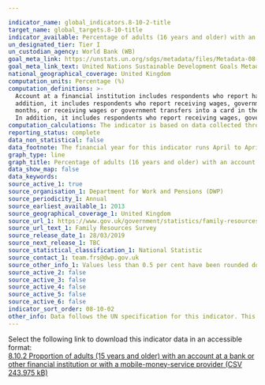 ```yaml
---

indicator_name: global_indicators.8-10-2-title
target_name: global_targets.8-10-title
indicator_available: Percentage of adults (16 years and older) with an account at a bank or other financial institution
un_designated_tier: Tier I
un_custodian_agency: World Bank (WB)
goal_meta_link: https://unstats.un.org/sdgs/metadata/files/Metadata-08-10-02.pdf
goal_meta_link_text: United Nations Sustainable Development Goals Metadata (PDF 210 KB)
national_geographical_coverage: United Kingdom
computation_units: Percentage (%)
computation_definitions: >-
  Account at a financial institution includes respondents who report having an account at a bank or at another type of financial institution, such as a credit union, microfinance institution, cooperative, or the post office (if applicable), or having a debit card in their own name. In
  addition, it includes respondents who report receiving wages, government transfers, or payments for agricultural products into an account at a financial institution in the past 12 months, paying utility bills or school fees from an account at a financial institution in the past 12
  months, or receiving wages or government transfers into a card in the past 12 months. Mobile money account includes respondents who report personally using GSM Association (GSMA) Mobile Money for the Unbanked (MMU) services in the past 12 months to pay bills or to send or receive money.
  In addition, it includes respondents who report receiving wages, government transfers, or payments for agricultural products through a mobile phone in the past 12 months.
computation_calculations: The indicator is based on data collected through individual level surveys in each country with representative samples. Appropriate sampling weights are used in calculating country-level aggregates.
reporting_status: complete
data_non_statistical: false
data_footnote: The financial year for this indicator runs April to April. The date on the X axis is the start of the financial year. Values less than 0.5 per cent have been rounded down to 0.
graph_type: line
graph_title: Percentage of adults (16 years and older) with an account at a bank or other financial institution
data_show_map: false
data_keywords:  
source_active_1: true
source_organisation_1: Department for Work and Pensions (DWP)
source_periodicity_1: Annual
source_earliest_available_1: 2013
source_geographical_coverage_1: United Kingdom
source_url_1: https://www.gov.uk/government/statistics/family-resources-survey-financial-year-201718
source_url_text_1: Family Resources Survey
source_release_date_1: 28/03/2019
source_next_release_1: TBC
source_statistical_classification_1: National Statistic
source_contact_1: team.frs@dwp.gov.uk
source_other_info_1: Values less than 0.5 per cent have been rounded down to 0
source_active_2: false
source_active_3: false
source_active_4: false
source_active_5: false
source_active_6: false
indicator_sort_order: 08-10-02
other_info: Data follows the UN specification for this indicator. This indicator has not been identified in collaboration with topic experts.
---
```

Select the following link to download this indicator data in an accessible format:<br>[8.10.2 Proportion of adults (15 years and older) with an account at a bank or other financial institution or with a mobile-money-service provider (CSV 243.975 kB)](https://sustainabledevelopment-uk.github.io/sdg-data/data/8-10-2.csv)